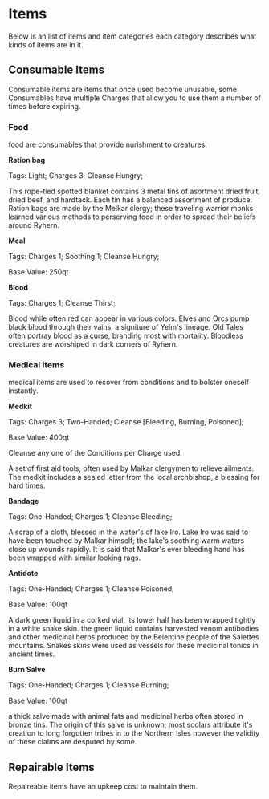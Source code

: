 # Items

Below is an list of items and item categories each category describes what
kinds of items are in it.

## Consumable Items

Consumable items are items that once used become unusable, some Consumables
have multiple Charges that allow you to use them a number of times before
expiring.

### Food

food are consumables that provide nurishment to creatures.

**Ration bag**

Tags: Light; Charges 3; Cleanse Hungry;

This rope-tied spotted blanket contains 3 metal tins of asortment dried fruit,
dried beef, and hardtack. Each tin has a balanced assortment of produce. Ration
bags are made by the Melkar clergy; these traveling warrior monks learned
various methods to perserving food in order to spread their beliefs around
Ryhern.

**Meal**

Tags: Charges 1; Soothing 1; Cleanse Hungry;

Base Value: 250qt

**Blood**

Tags: Charges 1; Cleanse Thirst;

Blood while often red can appear in various colors. Elves and Orcs pump black
blood through their vains, a signiture of Yelm's lineage. Old Tales often
portray blood as a curse, branding most with mortality. Bloodless creatures are
worshiped in dark corners of Ryhern.


### Medical items

medical items are used to recover from conditions and to bolster oneself
instantly.

**Medkit**

Tags: Charges 3; Two-Handed; Cleanse [Bleeding, Burning, Poisoned];

Base Value: 400qt

Cleanse any one of the Conditions per Charge used.

A set of first aid tools, often used by Malkar clergymen to relieve ailments.
The medkit includes a sealed letter from the local archbishop, a blessing
for hard times.

**Bandage**

Tags: One-Handed; Charges 1; Cleanse Bleeding;

A scrap of a cloth, blessed in the water's of lake Iro. Lake Iro was said to
have been touched by Malkar himself; the lake's soothing warm waters close up
wounds rapidly. It is said that Malkar's ever bleeding hand has been wrapped
with similar looking rags.

**Antidote**

Tags: One-Handed; Charges 1; Cleanse Poisoned;

Base Value: 100qt

A dark green liquid in a corked vial, its lower half has been wrapped tightly
in a white snake skin. the green liquid contains harvested venom antibodies and
other medicinal herbs produced by the Belentine people of the Salettes
mountains. Snakes skins were used as vessels for these medicinal
tonics in ancient times.

**Burn Salve**

Tags: One-Handed; Charges 1; Cleanse Burning;

Base Value: 100qt

a thick salve made with animal fats and medicinal herbs often stored in bronze
tins. The origin of this salve is unknown; most scolars attribute it's creation
to long forgotten tribes in to the Northern Isles however the validity of these
claims are desputed by some.


## Repairable Items

Repaireable items have an upkeep cost to maintain them.

